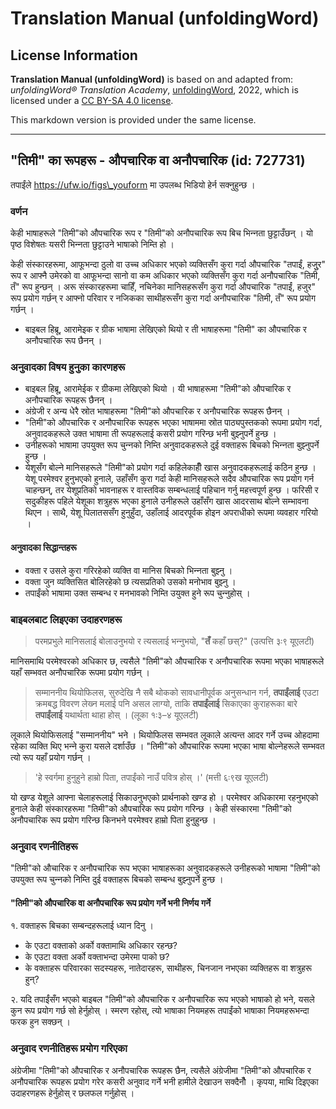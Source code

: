 # Translation Manual (unfoldingWord)

## License Information

**Translation Manual (unfoldingWord)** is based on and adapted from: _unfoldingWord® Translation Academy_, [unfoldingWord](https://unfoldingword.org/utw), 2022, which is licensed under a [CC BY-SA 4.0 license](https://creativecommons.org/licenses/by-sa/4.0/legalcode.en).

This markdown version is provided under the same license.



--------------------------------

## "तिमी" का रूपहरू - औपचारिक वा अनौपचारिक (id: 727731)

तपाईंले https://ufw.io/figs\_youform मा उपलब्ध भिडियो हेर्न सक्‍नुहुन्छ ।

### वर्णन

केही भाषाहरूले "तिमी"को औपचारिक रूप र "तिमी"को अनौपचारिक रूप बिच भिन्‍नता छुट्टाउँछन् । यो पृष्ठ विशेषतः यसरी भिन्‍नता छुट्टाउने भाषाको निम्ति हो ।

केही संस्कारहरूमा, आफूभन्दा ठुलो वा उच्च अधिकार भएको व्यक्तिसँग कुरा गर्दा औपचारिक "तपाईं, हजुुर" रूप र आफ्नै उमेरको वा आफूभन्दा सानो वा कम अधिकार भएको व्यक्तिसँग कुरा गर्दा अनौपचारिक "तिमी, तँ" रूप हुन्छन् । अरू संस्कारहरूमा चाहिँ, नचिनेका मानिसहरूसँग कुरा गर्दा औपचारिक "तपाईं, हजुर" रूप प्रयोग गर्छन् र आफ्नो परिवार र नजिकका साथीहरूसँग कुरा गर्दा अनौपचारिक "तिमी, तँ" रूप प्रयोग गर्छन् ।

* बाइबल हिब्रू, आरामेइक र ग्रीक भाषामा लेखिएको थियो र ती भाषाहरूमा "तिमी" का औपचारिक र अनौपचारिक रूप छैनन् ।

### अनुवादका विषय हुनुका कारणहरू

* बाइबल हिब्रू, आरामेईक र ग्रीकमा लेखिएको थियो । यी भाषाहरूमा "तिमी"को औपचारिक र अनौपचारिक रूपहरू छैनन् ।
* अंग्रेजी र अन्य धेरै स्रोत भाषाहरूमा "तिमी"को औपचारिक र अनौपचारिक रूपहरू छैनन् ।
* "तिमी"को औपचारिक र अनौपचारिक रूपहरू भएका भाषाममा स्रोत पाठ्यपुस्तकको रूपमा प्रयोग गर्दा, अनुवादकहरूले उक्त भाषामा ती रूपहरूलाई कसरी प्रयोग गरिन्छ भनी बुझ्‍नुपर्ने हुन्छ ।
* उनीहरूको भाषामा उपयुक्त रूप चुन्‍नको निम्ति अनुवादकहरूले दुई वक्ताहरू बिचको भिन्‍नता बुझ्‍नुपर्ने हुन्छ ।
* येशूसँग बोल्ने मानिसहरूले "तिमी"को प्रयोग गर्दा कहिलेकाहीँ खास अनुवादकहरूलाई कठिन हुन्छ । येशू परमेश्‍वर हुनुभएको हुनाले, उहाँसँग कुरा गर्दा केही मानिसहरूले सदैव औपचारिक रूप प्रयोग गर्न चाहन्छन्, तर येशूप्रतिको भावनाहरू र वास्तविक सम्बन्धलाई पहिचान गर्नु महत्त्वपूर्ण हुन्छ । फरिसी र सदुकीहरू पहिले येशूका शत्रुहरू भएका हुनाले उनीहरूले उहाँसँग खास आदरसाथ बोल्ने सम्भावना थिएन । साथै, येशू पिलातससँग हुनुहुँदा, उहाँलाई आदरपूर्वक होइन अपराधीको रूपमा व्यवहार गरियो ।

#### अनुवादका सिद्धान्तहरू

* वक्ता र उसले कुरा गरिरहेको व्यक्ति वा मानिस बिचको भिन्‍नता बुझ्नु ।
* वक्ता जुन व्यक्तिसित बोलिरहेको छ त्यसप्रतिको उसको मनोभाव बुझ्‍नु ।
* तपाईंको भाषामा उक्त सम्बन्ध र मनभावको निम्ति उयुक्त हुने रूप चुन्‍नुहोस् ।

### बाइबलबाट लिइएका उदाहरणहरू

> परमप्रभुले मानिसलाई बोलाउनुभयो र त्यसलाई भन्‍नुभयो, "**तँ** कहाँ छस्?" (उत्पत्ति ३ः९ यूएलटी)

मानिसमाथि परमेश्‍वरको अधिकार छ, त्यसैले "तिमी"को औपचारिक र अनौपचारिक रूपमा भएका भाषाहरूले यहाँ सम्भवत अनौपचारिक रूपमा प्रयोग गर्छन् ।

> सम्माननीय थियोफिलस, सुरुदेखि नै सबै थोकको सावधानीपूर्वक अनुसन्धान गर्न, **तपाईंलाई** एउटा क्रमबद्ध विवरण लेख्‍न मलाई पनि असल लाग्यो, ताकि **तपाईंलाई** सिकाएका कुराहरूका बारे **तपाईंलाई** यथार्थता थाहा होस् । (लूका १ः३–४ यूएलटी)

लूकाले थियोफिसलाई "सम्माननीय" भने । थियोफिलस सम्भवत लूकाले अत्यन्त आदर गर्ने उच्च ओहदामा रहेका व्यक्ति थिए भन्‍ने कुरा यसले दर्शाउँछ । "तिमी"को औपचारिक रूपमा भएका भाषा बोल्नेहरूले सम्भवत त्यो रूप यहाँ प्रयोग गर्छन् ।

> 'हे स्वर्गमा हुनुहुने हाम्रो पिता, तपाईंको नाउँ पवित्र होस् ।' (मत्ती ६ः९ख यूएलटी)

यो खण्ड येशूले आफ्ना चेलाहरूलाई सिकाउनुभएको प्रार्थनाको खण्ड हो । परमेश्‍वर अधिकारमा रहनुभएको हुनाले केही संस्कारहरूमा "तिमी"को औपचारिक रूप प्रयोग गरिन्छ । केही संस्कारमा "तिमी"को अनौपचारिक रूप प्रयोग गरिन्छ किनभने परमेश्‍वर हाम्रो पिता हुनुहुन्छ ।

### अनुवाद रणनीतिहरू

"तिमी"को औचारिक र अनौपचारिक रूप भएका भाषाहरूका अनुवादकहरूले उनीहरूको भाषामा "तिमी"को उपयुक्त रूप चुन्‍नको निम्ति दुई वक्ताहरू बिचको सम्बन्ध बुझ्‍नुपर्ने हुन्छ ।

#### "तिमी"को औपचारिक वा अनौपचारिक रूप प्रयोग गर्ने भनी निर्णय गर्ने

१. वक्ताहरू बिचका सम्बन्दहरूलाई ध्यान दिनु ।

* के एउटा वक्ताको अर्को वक्तामाथि अधिकार रहन्छ?
* के एउटा वक्ता अर्को वक्ताभन्दा उमेरमा पाको छ?
* के वक्ताहरू परिवारका सदस्यहरू, नातेदारहरू, साथीहरू, चिनजान नभएका व्यक्तिहरू वा शत्रुहरू हुन्?

२. यदि तपाईंसँग भएको बाइबल "तिमी"को औपचारिक र अनौपचारिक रूप भएको भाषाको हो भने, यसले कुन रूप प्रयोग गर्छ सो हेर्नुहोस् । स्मरण रहोस्, त्यो भाषाका नियमहरू तपाईंको भाषाका नियमहरूभन्दा फरक हुन सक्छन् ।

### अनुवाद रणनीतिहरू प्रयोग गरिएका

अंग्रेजीमा "तिमी"को औपचारिक र अनौपचारिक रूपहरू छैन, त्यसैले अंग्रेजीमा "तिमी"को औपचारिक र अनौपचारिक रूपहरू प्रयोग गरेर कसरी अनुवाद गर्ने भनी हामीले देखाउन सक्दैनौँ । कृपया, माथि दिइएका उदाहरणहरू हेर्नुहोस् र छलफल गर्नुहोस् ।


